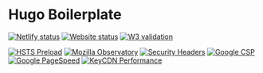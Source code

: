 # Hugo Boilerplate

[![Netlify status](https://img.shields.io/netlify/6f8ac45e-119f-4840-9f3a-f261bf4609c6?style=flat&colorA=000000&colorB=000000)](https://app.netlify.com/sites/hbp/deploys)
[![Website status](https://img.shields.io/website?url=https%3A%2F%2Fhbp.vercel.app?style=flat&colorA=000000&colorB=000000)](https://hbp.vercel.app)
[![W3 validation](https://img.shields.io/w3c-validation/html?targetUrl=https%3A%2F%2Fhbp.vercel.app?style=flat&colorA=000000&colorB=000000)](https://validator.w3.org/nu/?showsource=yes&showoutline=yes&showimagereport=yes&doc=https%3A%2F%2Fhbp.vercel.app)

[![HSTS Preload](https://img.shields.io/hsts/preload/hbp.vercel.app?style=flat&colorA=000000&colorB=000000)](https://hstspreload.org/?domain=hbp.vercel.app)
[![Mozilla Observatory](https://img.shields.io/mozilla-observatory/grade-score/hbp.vercel.app.svg?style=flat&colorA=000000&colorB=000000)](https://observatory.mozilla.org/analyze/hbp.vercel.app)
[![Security Headers](https://img.shields.io/security-headers?url=https%3A%2F%2Fhbp.vercel.app?style=flat&colorA=000000&colorB=000000)](https://securityheaders.com/?q=https%3A%2F%2Fhbp.vercel.app&followRedirects=on)
[![Google CSP](https://img.shields.io/badge/-Google%20CSP%20Evaluator-000000?style=flat&colorA=000000&colorB=000000)](https://csp-evaluator.withgoogle.com/?csp=http://hbp.vercel.app)
[![Google PageSpeed](https://img.shields.io/badge/-Google%20PageSpeed-000000?style=flat&colorA=000000&colorB=000000)](https://developers.google.com/speed/pagespeed/insights/?url=https%3A%2F%2Fhbp.vercel.app)
[![KeyCDN Performance](https://img.shields.io/badge/-KeyCDN%20Performance-000000?style=flat&colorA=000000&colorB=000000)](https://tools.keycdn.com/performance?url=https://hbp.vercel.app)
